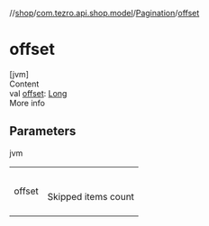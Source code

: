 //[shop](../../../index.md)/[com.tezro.api.shop.model](../index.md)/[Pagination](index.md)/[offset](offset.md)



# offset  
[jvm]  
Content  
val [offset](offset.md): [Long](https://kotlinlang.org/api/latest/jvm/stdlib/kotlin/-long/index.html)  
More info  


## Parameters  
  
jvm  
  
| | |
|---|---|
| <a name="com.tezro.api.shop.model/Pagination/offset/#/PointingToDeclaration/"></a>offset| <a name="com.tezro.api.shop.model/Pagination/offset/#/PointingToDeclaration/"></a><br><br>Skipped items count<br><br>|
  
  



